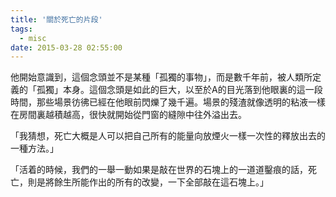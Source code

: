 ```yaml
---
title: '關於死亡的片段'
tags:
  - misc
date: 2015-03-28 02:55:00
---
```


他開始意識到，這個念頭並不是某種「孤獨的事物」，而是數千年前，被人類所定義的「孤獨」本身。這個念頭是如此的巨大，以至於A的目光落到他眼裏的這一段時間，那些場景彷彿已經在他眼前閃爍了幾千遍。場景的殘渣就像透明的粘液一樣在房間裏越積越高，很快就開始從門窗的縫隙中往外溢出去。

「我猜想，死亡大概是人可以把自己所有的能量向放煙火一樣一次性的釋放出去的一種方法。」

「活着的時候，我們的一舉一動如果是敲在世界的石塊上的一道道鑿痕的話，死亡，則是將餘生所能作出的所有的改變，一下全部敲在這石塊上。」
